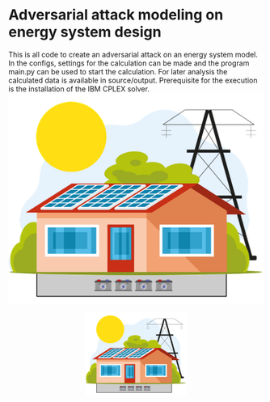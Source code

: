 # Adversarial attack modeling on energy system design
This is all code to create an adversarial attack on an energy system model. In the configs, settings for the calculation can be made and the program main.py can be used to start the calculation. For later analysis the calculated data is available in source/output. Prerequisite for the execution is the installation of the IBM CPLEX solver.
![Titlepicture](titlepicture.png)

<p align="center">
  <img src="titlepicture.png" width="200" title="Titlepicture">
</p>
